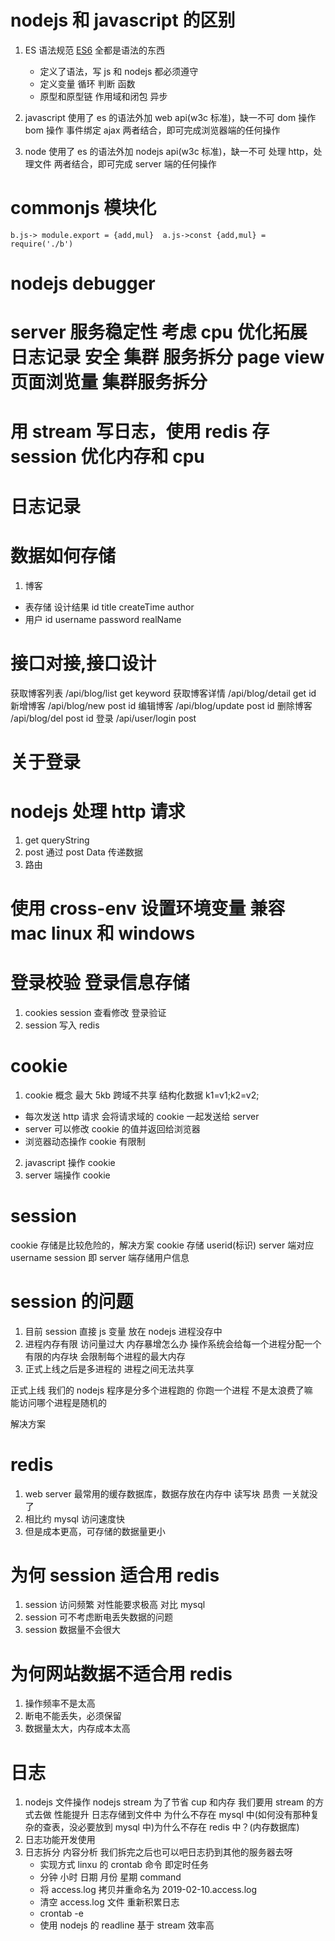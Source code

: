 # nodejs 和 javascript 的区别

1. ES 语法规范
   [ES6](https://es6.ruanyifeng.com/) 全都是语法的东西

   - 定义了语法，写 js 和 nodejs 都必须遵守
   - 定义变量 循环 判断 函数
   - 原型和原型链 作用域和闭包 异步

2. javascript
   使用了 es 的语法外加 web api(w3c 标准)，缺一不可
   dom 操作 bom 操作 事件绑定 ajax
   两者结合，即可完成浏览器端的任何操作

3. node
   使用了 es 的语法外加 nodejs api(w3c 标准)，缺一不可
   处理 http，处理文件
   两者结合，即可完成 server 端的任何操作

# commonjs 模块化

```
b.js-> module.export = {add,mul}  a.js->const {add,mul} = require('./b')
```

# nodejs debugger

# server 服务稳定性 考虑 cpu 优化拓展 日志记录 安全 集群 服务拆分 page view 页面浏览量 集群服务拆分

# 用 stream 写日志，使用 redis 存 session 优化内存和 cpu

# 日志记录

# 数据如何存储

1. 博客

- 表存储 设计结果 id title createTime author
- 用户 id username password realName

# 接口对接,接口设计

获取博客列表 /api/blog/list get keyword
获取博客详情 /api/blog/detail get id
新增博客 /api/blog/new post id
编辑博客 /api/blog/update post id
删除博客 /api/blog/del post id
登录 /api/user/login post

# 关于登录

# nodejs 处理 http 请求

1. get queryString
2. post 通过 post Data 传递数据
3. 路由

# 使用 cross-env 设置环境变量 兼容 mac linux 和 windows

# 登录校验 登录信息存储

1. cookies session 查看修改 登录验证
2. session 写入 redis

# cookie

1. cookie 概念 最大 5kb 跨域不共享 结构化数据 k1=v1;k2=v2;

- 每次发送 http 请求 会将请求域的 cookie 一起发送给 server
- server 可以修改 cookie 的值并返回给浏览器
- 浏览器动态操作 cookie 有限制

2. javascript 操作 cookie
3. server 端操作 cookie

# session

cookie 存储是比较危险的，解决方案 cookie 存储 userid(标识) server 端对应 username
session 即 server 端存储用户信息

# session 的问题

1.  目前 session 直接 js 变量 放在 nodejs 进程没存中
2.  进程内存有限 访问量过大 内存暴增怎么办 操作系统会给每一个进程分配一个有限的内存块 会限制每个进程的最大内存
3.  正式上线之后是多进程的 进程之间无法共享

正式上线 我们的 nodejs 程序是分多个进程跑的 你跑一个进程 不是太浪费了嘛  
能访问哪个进程是随机的

解决方案

# redis

1. web server 最常用的缓存数据库，数据存放在内存中 读写块 昂贵 一关就没了
2. 相比约 mysql 访问速度快
3. 但是成本更高，可存储的数据量更小

# 为何 session 适合用 redis

1. session 访问频繁 对性能要求极高 对比 mysql
2. session 可不考虑断电丢失数据的问题
3. session 数据量不会很大

# 为何网站数据不适合用 redis

1. 操作频率不是太高
2. 断电不能丢失，必须保留
3. 数据量太大，内存成本太高

# 日志

1. nodejs 文件操作 nodejs stream 为了节省 cup 和内存 我们要用 stream 的方式去做 性能提升
   日志存储到文件中 为什么不存在 mysql 中(如何没有那种复杂的查表，没必要放到 mysql 中)为什么不存在 redis 中？(内存数据库)
2. 日志功能开发使用
3. 日志拆分 内容分析 我们拆完之后也可以吧日志扔到其他的服务器去呀
   - 实现方式 linxu 的 crontab 命令 即定时任务
   - 分钟 小时 日期 月份 星期 command
   - 将 access.log 拷贝并重命名为 2019-02-10.access.log
   - 清空 access.log 文件 重新积累日志
   - crontab -e
   - 使用 nodejs 的 readline 基于 stream 效率高

